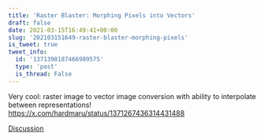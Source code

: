 ```yaml
---
title: 'Raster Blaster: Morphing Pixels into Vectors'
draft: false
date: 2021-03-15T16:49:41+00:00
slug: '202103151649-raster-blaster-morphing-pixels'
is_tweet: true
tweet_info:
  id: '1371398187466989575'
  type: 'post'
  is_thread: False
---
```




Very cool: raster image to vector image conversion with ability to interpolate between representations! <https://x.com/hardmaru/status/1371267436314431488>

[Discussion](https://x.com/sytelus/status/1371398187466989575)
